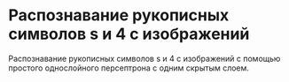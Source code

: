 # Распознавание рукописных символов s и 4 с изображений

Распознавание рукописных символов s и 4 с изображений с помощью простого однослойного персептрона с одним скрытым слоем.
